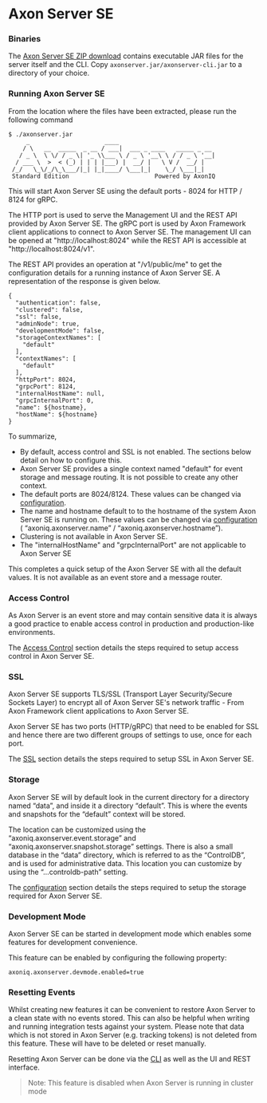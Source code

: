 # Axon Server SE

### Binaries

The [Axon Server SE ZIP download](https://download.axoniq.io/axonserver/AxonServer.zip) contains executable JAR files for the server itself and the CLI. Copy `axonserver.jar/axonserver-cli.jar` to a directory of your choice.

### Running Axon Server SE

From the location where the files have been extracted, please run the following command 

```text
$ ./axonserver.jar
     _                     ____
    / \   __  _____  _ __ / ___|  ___ _ ____   _____ _ __
   / _ \  \ \/ / _ \| '_ \\___ \ / _ \ '__\ \ / / _ \ '__|
  / ___ \  >  < (_) | | | |___) |  __/ |   \ V /  __/ |
 /_/   \_\/_/\_\___/|_| |_|____/ \___|_|    \_/ \___|_|
 Standard Edition                        Powered by AxonIQ
```

This will start Axon Server SE using the default ports - 8024 for HTTP / 8124 for gRPC. 

The HTTP port is used to serve the Management UI and the REST API provided by Axon Server SE. The gRPC port is used by Axon Framework client applications to connect to Axon Server SE. The management UI can be opened at "http://localhost:8024" while the REST API is accessible at "http://localhost:8024/v1". 

The REST API provides an operation at "/v1/public/me" to get the configuration details for a running instance of Axon Server SE.  A representation of the response is given below.

```text
{
  "authentication": false,
  "clustered": false,
  "ssl": false,
  "adminNode": true,
  "developmentMode": false,
  "storageContextNames": [
    "default"
  ],
  "contextNames": [
    "default"
  ],
  "httpPort": 8024,
  "grpcPort": 8124,
  "internalHostName": null,
  "grpcInternalPort": 0,
  "name": ${hostname},
  "hostName": ${hostname}
}
```

To summarize,

* By default, access control and SSL is not enabled. The sections below detail on how to configure this.
* Axon Server SE provides a single context named "default" for event storage and message routing. It is not possible to create any other context.
* The default ports are 8024/8124. These values can be changed via [configuration](../../administration/admin-configuration/).
* The name and hostname default to to the hostname of the system Axon Server SE is running on. These values can be changed via [configuration](../../administration/admin-configuration/) \( “axoniq.axonserver.name” / “axoniq.axonserver.hostname”\).
* Clustering is not available in Axon Server SE.
* The "internalHostName" and "grpcInternalPort" are not applicable to Axon Server SE

This completes a quick setup of the Axon Server SE with all the default values. It is not available as an event store and a message router.

### Access Control

As Axon Server is an event store and may contain sensitive data it is always a good practice to enable access control in production and production-like environments. 

The [Access Control](../../security/access-control.md) section details the steps required to setup access control in Axon Server SE.

### SSL

Axon Server SE supports TLS/SSL \(Transport Layer Security/Secure Sockets Layer\) to encrypt all of Axon Server SE's network traffic - From Axon Framework client applications to Axon Server SE.

Axon Server SE has two ports \(HTTP/gRPC\) that need to be enabled for SSL and hence there are two different groups of settings to use, once for each port. 

The [SSL](../../security/ssl.md) section details the steps required to setup SSL in Axon Server SE.

### Storage

Axon Server SE will by default look in the current directory for a directory named “data”, and inside it a directory “default”. This is where the events and snapshots for the “default” context will be stored. 

The location can be customized using the “axoniq.axonserver.event.storage” and “axoniq.axonserver.snapshot.storage” settings. There is also a small database in the “data” directory, which is referred to as the “ControlDB”, and is used for administrative data. This location you can customize by using the “...controldb-path” setting.

The [configuration](../../administration/admin-configuration/) section details the steps required to setup the storage required for Axon Server SE.

### Development Mode

Axon Server SE can be started in development mode which enables some features for development convenience.

This feature can be enabled by configuring the following property:

```text
axoniq.axonserver.devmode.enabled=true
```

### Resetting Events

Whilst creating new features it can be convenient to restore Axon Server to a clean state with no events stored. This can also be helpful when writing and running integration tests against your system. Please note that data which is not stored in Axon Server \(e.g. tracking tokens\) is not deleted from this feature. These will have to be deleted or reset manually.

Resetting Axon Server can be done via the [CLI](https://github.com/domaincomponents/reference-guide-feature/tree/2df3b45b6fdcd3fdac03d26d534021055b076843/axon-server/administration/command-line-interface.md) as well as the UI and REST interface.

> Note: This feature is disabled when Axon Server is running in cluster mode



